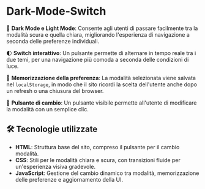 # Dark-Mode-Switch

🌙 **Dark Mode e Light Mode**: Consente agli utenti di passare facilmente tra la modalità scura e quella chiara, migliorando l'esperienza di navigazione a seconda delle preferenze individuali.

🌓 **Switch interattivo**: Un pulsante permette di alternare in tempo reale tra i due temi, per una navigazione più comoda a seconda delle condizioni di luce.

💾 **Memorizzazione della preferenza**: La modalità selezionata viene salvata nel `localStorage`, in modo che il sito ricordi la scelta dell'utente anche dopo un refresh o una chiusura del browser.

🔄 **Pulsante di cambio**: Un pulsante visibile permette all'utente di modificare la modalità con un semplice clic.

## 🛠 Tecnologie utilizzate
- **HTML**: Struttura base del sito, compreso il pulsante per il cambio modalità.
- **CSS**: Stili per le modalità chiara e scura, con transizioni fluide per un'esperienza visiva gradevole.
- **JavaScript**: Gestione del cambio dinamico tra modalità, memorizzazione delle preferenze e aggiornamento della UI.